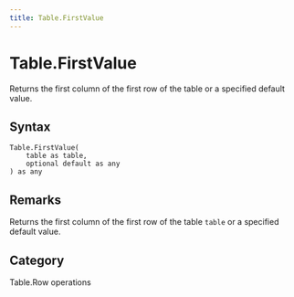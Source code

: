 ```yaml
---
title: Table.FirstValue
---
```


# Table.FirstValue


Returns the first column of the first row of the table or a specified default value.


## Syntax

```powerquery
Table.FirstValue(
    table as table,
    optional default as any
) as any
```


## Remarks

Returns the first column of the first row of the table <code>table</code> or a specified default value.



## Category
Table.Row operations
